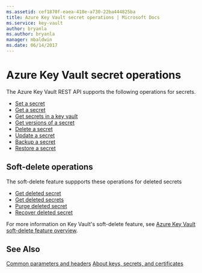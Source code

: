 ```yaml
---
ms.assetid: cef1870f-eaea-418e-a730-22ba444825ba
title: Azure Key Vault secret operations | Microsoft Docs
ms.service: key-vault
author: bryanla
ms.author: bryanla
manager: mbaldwin
ms.date: 06/14/2017
---
```

# Azure Key Vault secret operations

The Azure Key Vault REST API supports the following operations for secrets.

- [Set a secret](xref:keyvault.setsecret)
- [Get a secret](xref:keyvault.getsecret)
- [Get secrets in a key vault](xref:keyvault.getsecrets)
- [Get versions of a secret](xref:keyvault.getsecretversions)
- [Delete a secret](xref:keyvault.deletesecret)
- [Update a secret](xref:keyvault.updatesecret)
- [Backup a secret](xref:keyvault.backupsecret)
- [Restore a secret](xref:keyvault.restoresecret)

## Soft-delete operations

The soft-delete feature suppports these operations for deleted secrets

- [Get deleted secret](xref:keyvault.getdeletedsecret)
- [Get deleted secrets](xref:keyvault.getdeletedsecrets)
- [Purge deleted secret](xref:keyvault.purgedeletedsecret)
- [Recover deleted secret](xref:keyvault.recoverdeletedsecret)

For more information on Key Vault's soft-delete feature, see [Azure Key Vault soft-delete feature overview](https://docs.microsoft.com/azure/key-vault/key-vault-ovw-soft-delete).

## See Also
[Common parameters and headers](common-parameters-and-headers.md)
[About keys, secrets, and certificates](about-keys--secrets-and-certificates.md)
